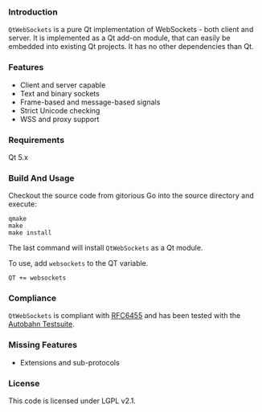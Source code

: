 ### Introduction
`QtWebSockets` is a pure Qt implementation of WebSockets - both client and server.
It is implemented as a Qt add-on module, that can easily be embedded into existing Qt projects. It has no other dependencies than Qt.

### Features
* Client and server capable
* Text and binary sockets
* Frame-based and message-based signals
* Strict Unicode checking
* WSS and proxy support

### Requirements
Qt 5.x

### Build And Usage
Checkout the source code from gitorious
Go into the source directory and execute:

    qmake
    make
    make install


The last command will install `QtWebSockets` as a Qt module.

To use, add `websockets` to the QT variable.

`QT += websockets`

### Compliance
`QtWebSockets` is compliant with [RFC6455](http://datatracker.ietf.org/doc/rfc6455/?include_text=1) and has been tested with the [Autobahn Testsuite](http://autobahn.ws/testsuite).

### Missing Features
* Extensions and sub-protocols

### License
This code is licensed under LGPL v2.1.

